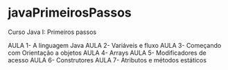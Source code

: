 # javaPrimeirosPassos
Curso Java I: Primeiros passos


AULA 1- A linguagem Java
AULA 2- Variáveis e fluxo
AULA 3- Começando com Orientação a objetos
AULA 4- Arrays
AULA 5- Modificadores de acesso
AULA 6- Construtores
AULA 7- Atributos e métodos estáticos
